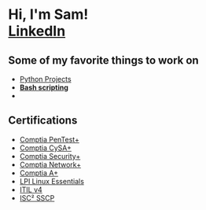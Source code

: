 <h1>Hi, I'm Sam! <br/> <a href="https://www.linkedin.com/in/sameer-insanali/">LinkedIn</a> </h1>

<h2>Some of my favorite things to work on </h2>

- [Python Projects](https://github.com/SInsanali/Python-Projects.git)
- <b>[Bash scripting](https://github.com/SInsanali/Python-Projects.git)</b>
- <b></b>

<h2>Certifications</h2>
<ul>
    <li><a href="https://imgur.com/y6SErOX">Comptia PenTest+</a></li>
    <li><a href="https://imgur.com/2C4BigE">Comptia CySA+</a></li>
    <li><a href="https://imgur.com/bxf3qOa">Comptia Security+</a></li>
    <li><a href="https://imgur.com/Ng4ybo3">Comptia Network+</a></li>
    <li><a href="https://imgur.com/NyFqrJw">Comptia A+</a></li>
    <li><a href="https://imgur.com/5xFyQxz">LPI Linux Essentials</a></li>
    <li><a href="https://imgur.com/nlnpWhu">ITIL v4</a></li>
    <li><a href="https://imgur.com/TVKJdMw">ISC² SSCP</a></li>
</ul>
